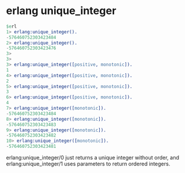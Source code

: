 # erlang unique_integer

``` erlang
$erl
1> erlang:unique_integer().
-576460752303423484
2> erlang:unique_integer().
-576460752303423476
3>
3>
3> erlang:unique_integer([positive, monotonic]).
1
4> erlang:unique_integer([positive, monotonic]).
2
5> erlang:unique_integer([positive, monotonic]).
3
6> erlang:unique_integer([positive, monotonic]).
4
7> erlang:unique_integer([monotonic]).
-576460752303423484
8> erlang:unique_integer([monotonic]).
-576460752303423483
9> erlang:unique_integer([monotonic]).
-576460752303423482
10> erlang:unique_integer([monotonic]).
-576460752303423481
```
erlang:unique_integer/0 just returns a unique integer without order, and erlang:unique_integer/1 uses parameters to return ordered integers.
